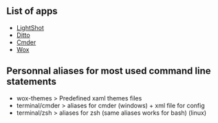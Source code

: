 ## List of apps

* [LightShot](https://app.prntscr.com/en/index.html)
* [Ditto](https://ditto-cp.sourceforge.io/)
* [Cmder](https://cmder.app/)
* [Wox](http://www.wox.one/)

## Personnal aliases for most used command line statements

* wox-themes > Predefined xaml themes files
* terminal/cmder > aliases for cmder (windows) + xml file for config
* terminal/zsh > aliases for zsh (same aliases works for bash) (linux)
